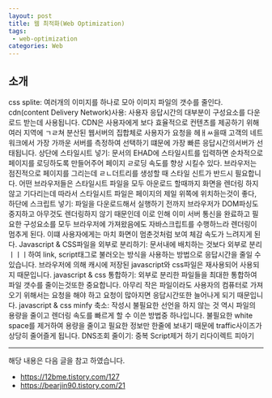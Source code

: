 ```yaml
---
layout: post
title: 웹 최적화(Web Optimization) 
tags:
 - web-optimization
categories: Web
---
```


## 소개
css splite: 여러개의 이미지를 하나로 모아 이미지 파일의 갯수를 줄인다. cdn(content Delivery Network)사용: 사용자 응답시간의 대부분이 구성요소를 다운로드 받는데 사용됩니다. CDN은 사용자에게 보다 효율적으로 컨텐츠를 제공하기 위해 여러 지역에 ㄱㄹ쳐 분산된 웹서버의 집합체로 사용자가 요청을 헤ㅐㅆ을때 고객의 네트워크에서 가장 가까운 서버를 측정하여 선택하기 떄문에 가장 빠른 응답시간의서버가 선태됩니다. 상단에 스타일시트 넣기: 문서의 EHAD에 스타일시트를 입력하면 순차적으로 페이지를 로딩하도록 만들어주어 페이지 ㄹ로딩 속도를 향상 시킬수 있다. 브라우저는 점진적으로 페이지를 그리는데 ㄹㄴ더트리를 생성할 때 스타일 신트가 반드시 필요합니다. 어떤 브라우저들은 스타일시트 파일을 모두 아운로드 할때까지 화면을 렌더링 하지 않고 기다리는데 따라서 스타일시트 파일은 페이지의 제일 위쪽에 위치하는것이 좋다, 하단에 스크립트 넣기: 파일을 다운로드해서 실행하기 전까지 브라우저가 DOM파싱도 중지하고 아무것도 렌더링하지 않기 때문인데 이로 인해 이미 서버 통신을 완료하고 필요한 구성요소를 모두 브라우저에 가져왔음에도 자바스크립트를 수행하느라 렌더링이 멈추게 된다. 이떄 사용자에게는 마치 화면이 멈춘것처럼 보여 체감 속도가 느려지게 된다. Javascript & CSS파일을 외부로 분리하기: 문서내에 배치하는 것보다 외부로 분리ㅣㅣㅣ하여 link, script태그로 불러오는 방식을 사용하는 방법으로 응답시간을 줄일 수 있습니다. 브라우저에 의해 캐시에 저장된 javascript와 css파일은 재사용되어 사용되지 때문입니다. javascript & css 통합하기: 외부로 분리한 파일들을 최대한 통합하여 파일 갯수를 줄이는것또한 중요합니다. 아무리 작은 파일이라도 사용자의 컴퓨터로 가져오기 위해서는 요청을 해야 하고 요청이 많아지면 응답시간또한 늘어나게 되기 때문입니다. javascript & css minfy 축소: 작성시 불필요한 선언을 하지 않는 것 역시 파일의 용량을 줄이고 렌더링 속도를 빠르게 할 수 이쓴 방법중 하나입니다. 불필요한 white space를 제거하여 용량을 줄이고 필요한 정보만 한줄에 보내기 때문에 traffic사이즈가 상당히 줄어즐게 됩니다. DNS조회 줄이기: 중복 Script제거 하기 리다이렉트 피아기 

----
해당 내용은 다음 글을 참고 하였습니다.
- https://12bme.tistory.com/127
- https://bearjin90.tistory.com/21